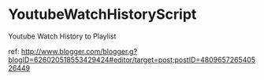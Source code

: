 YoutubeWatchHistoryScript
=========================

Youtube Watch History to Playlist

ref: http://www.blogger.com/blogger.g?blogID=626020518553429424#editor/target=post;postID=480965726540526449
